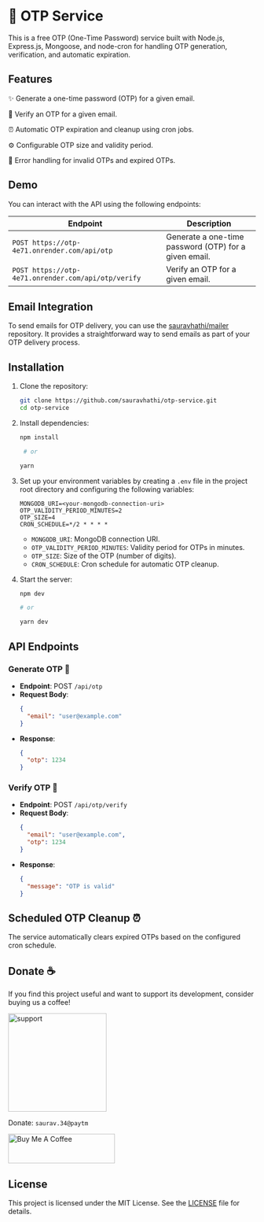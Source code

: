 # 📱 OTP Service

This is a free OTP (One-Time Password) service built with Node.js, Express.js, Mongoose, and node-cron for handling OTP generation, verification, and automatic expiration.

## Features

✨ Generate a one-time password (OTP) for a given email.

🔐 Verify an OTP for a given email.

⏰ Automatic OTP expiration and cleanup using cron jobs.

⚙️ Configurable OTP size and validity period.

🚀 Error handling for invalid OTPs and expired OTPs.

## Demo

You can interact with the API using the following endpoints:

| Endpoint                       | Description                               |
| ------------------------------ | ----------------------------------------- |
| `POST https://otp-4e71.onrender.com/api/otp`         | Generate a one-time password (OTP) for a given email. |
| `POST https://otp-4e71.onrender.com/api/otp/verify`   | Verify an OTP for a given email.          |

## Email Integration

To send emails for OTP delivery, you can use the [sauravhathi/mailer](https://github.com/sauravhathi/mailer) repository. It provides a straightforward way to send emails as part of your OTP delivery process.

## Installation

1. Clone the repository:

   ```bash
   git clone https://github.com/sauravhathi/otp-service.git
   cd otp-service
   ```

2. Install dependencies:

   ```bash
   npm install

    # or

   yarn
   ```

3. Set up your environment variables by creating a `.env` file in the project root directory and configuring the following variables:

   ```env
   MONGODB_URI=<your-mongodb-connection-uri>
   OTP_VALIDITY_PERIOD_MINUTES=2
   OTP_SIZE=4
   CRON_SCHEDULE=*/2 * * * *
   ```

   - `MONGODB_URI`: MongoDB connection URI.
   - `OTP_VALIDITY_PERIOD_MINUTES`: Validity period for OTPs in minutes.
   - `OTP_SIZE`: Size of the OTP (number of digits).
   - `CRON_SCHEDULE`: Cron schedule for automatic OTP cleanup.

4. Start the server:

   ```bash
   npm dev

   # or

   yarn dev
   ```

## API Endpoints

### Generate OTP 🚀

- **Endpoint**: POST `/api/otp`
- **Request Body**:
  ```json
  {
    "email": "user@example.com"
  }
  ```
- **Response**:
  ```json
  {
    "otp": 1234
  }
  ```

### Verify OTP 🔐

- **Endpoint**: POST `/api/otp/verify`
- **Request Body**:
  ```json
  {
    "email": "user@example.com",
    "otp": 1234
  }
  ```
- **Response**:
  ```json
  {
    "message": "OTP is valid"
  }
  ```

## Scheduled OTP Cleanup ⏰

The service automatically clears expired OTPs based on the configured cron schedule.

## Donate ☕

If you find this project useful and want to support its development, consider buying us a coffee!

<img src="https://github.com/sauravhathi/otp-service/assets/61316762/021a6988-e823-4490-b8f2-ca6a0517ecc5" alt="support" style="width: 200px">

Donate: `saurav.34@paytm`

<a href="https://www.buymeacoffee.com/sauravhathi" target="_blank"><img src="https://cdn.buymeacoffee.com/buttons/v2/arial-yellow.png" alt="Buy Me A Coffee" style="height: 60px !important;width: 217px !important;" ></a>

## License

This project is licensed under the MIT License. See the [LICENSE](https://github.com/sauravhathi/otp-service/blob/master/LICENSE) file for details.
